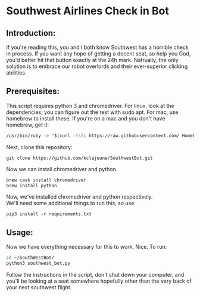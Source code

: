 # Southwest Airlines Check in Bot
## Introduction:
If you're reading this, you and I both know Southwest has a horrible check in process. If you want any hope of getting a decent seat, so help you God, you'd better hit that button exactly at the 24h mark. Natrually, the only solution is to embrace our robot overlords and their ever-superior clicking abilities.
    
## Prerequisites:
This script requires python 3 and chromedriver. For linux, look at the dependencies; you can figure out the rest with sudo apt. For mac, use homebrew to install these. If you're on a mac and you don't have homebrew, get it:

```bash
/usr/bin/ruby -e "$(curl -fsSL https://raw.githubusercontent.com/ Homebrew/install/master/install)"
```
Next, clone this repository:

`git clone https://github.com/kclejeune/SouthwestBot.git`

Now we can install chromedriver and python.
```bash
brew cask install chromedriver
brew install python
```
Now, we've installed chromedriver and python respectively.  
We'll need some additional things to run this, so use:

`pip3 install -r requirements.txt`

## Usage:
Now we have everything necessary for this to work. Nice.
To run:
```bash
cd ~/SouthWestBot/
python3 southwest_bot.py
```
Follow the instructions in the script, don't shut down your computer, and you'll be looking at a seat somewhere hopefully other than the very back of your next southwest flight.



